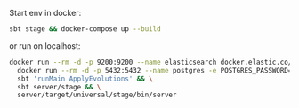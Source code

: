 Start env in docker:
```sh
sbt stage && docker-compose up --build
```

or run on localhost:
```sh
docker run --rm -d -p 9200:9200 --name elasticsearch docker.elastic.co/elasticsearch/elasticsearch-oss:6.2.2 && \
  docker run --rm -d -p 5432:5432 --name postgres -e POSTGRES_PASSWORD=postgres postgres && \
  sbt 'runMain ApplyEvolutions' && \
  sbt server/stage && \
  server/target/universal/stage/bin/server
```
